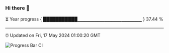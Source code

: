 ### Hi there 👋

⏳ Year progress { ███████████▁▁▁▁▁▁▁▁▁▁▁▁▁▁▁▁▁▁▁ } 37.44 %

---

⏰ Updated on Fri, 17 May 2024 01:00:20 GMT

![Progress Bar CI](https://github.com/JuvenileQ/Progress-Bar-CI/workflows/main/badge.svg)

